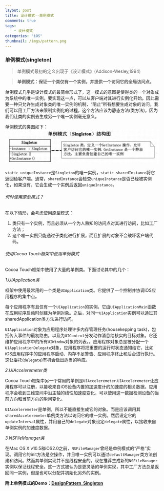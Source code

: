 ```yaml
---
layout: post
title: 设计模式--单例模式
comments: true
tags:
	- 设计模式
categories: "iOS"
thumbnail: /imgs/pattern.png
---
```


### 单例模式(singleton)
>单例模式最初的定义出现于《设计模式》(Addison-Wesley,1994)

>__单例模式：保证一个类仅有一个实例，并提供一个访问它的全局访问点。__

<!-- more -->

单例模式几乎是设计模式的最简单形式了，这一模式的意图是使得类的一个对象成为系统中的唯一实例。要实现这一点，可以从客户端对其进行实例化开始。因此需要一种只允许生成对象类的唯一实例的机制，“阻止”所有想要生成对象的访问。我们可以用工厂方法来限制实例化的过程。这个方法应该为静态方法(类方法)，因为我们让类的实例去生成另一个唯一实例毫无意义。


单例模式的类图如下：
![单例模式类图](/imgs/singleton.png)

`static uniqueInstance`是`Singleton`的唯一实例，`static sharedInstance`将它返回给客户端。通常，`sharedInstance`会检查`uniqueInstance`是否已经被实例化，如果没有，它会生成一个实例后返回`uniqueInstance`。

###### 何时使用原型模式？
在以下情形，会考虑使用原型模式：
1. 类只有一个实例，而且必须从一个为人熟知的访问点对其进行访问，比如工厂方法；
2. 这个唯一实例只能通过子类化进行扩展，而且扩展的对象不会破坏客户端代码。

###### 使用Cocoa Touch框架中使用单例模式

Cocoa Touch框架中使用了大量的单例类。下面讨论其中的几个：

_1.UIApplication类_

框架中使用最常用的一个类是`UIApplication`类。它提供了一个控制并协调iOS应用程序的集中点。

每个应用程序有且仅有一个`UIApplication`的实例。它由`UIApplicationMain`函数在应用程序启动时创建为单例对象。之后，对同一`UIApplication`实例可以通过其sharedApplication类方法进行访问。

`UIApplication`对象为应用程序处理许多内存管理任务(housekepping task)，包括传入事件的最初路由，以及为`UIControl`分发动作消息给核实的目标对象。它还维护应用程序中的所有`UIWindow`对象的列表。。应用程序对象总是被分配一个`UIApplicationDelegate`对象，应用程序将把重要的运行时状态通知给它，比如iOS应用程序中的应用程序启动、内存不足警告、应用程序终止和后台进行执行。这让委托(`delegate`)有机会做出适当的响应。


_2.UIAcceleremeter类_

Cocoa Touch框架中另一个常用的单例是`UIAcceleremeter`.`UIAcceleremeter`让应用程序可以注册，以接收来自iOS设备内置的加速度计的加速度的相关数据。应用程序会收到三维空间中沿主轴的线性加速度变化，可以使用这一数据检测设备的当前方向和当前方向的瞬间变化。

`UIAcceleremeter`是单例，所以不能直接生成它的对象。而是应该调用其`sharedAcceleremeter`单例类方法以访问它的唯一实例。然后设定它的`updateInterval`属性，并用自己的`delegate`对象设定`delegate`属性，以接收来自单例实例的加速度数据。

_3.NSFileManager类_

在Mac OS X v10.5和iOS2.0之前，`NSFileManager`曾经是单例模式的“严格”实现。调用它的init方法是空操作，并且唯一实例可以通过`defaultManager`类方法创建和访问。然而其单例实现并不是线程安全的。现在推荐生成新的`NSFileManager`实例以保证线程安全。这一方式被认为是更灵活的单例实现，其中工厂方法总是返回同一实例，但是也可以分配并初始化另外的实例。


__附上单例模式的Demo：[DesignPattern_Singleton](https://github.com/RobberJJ/DesignSingleton)__
